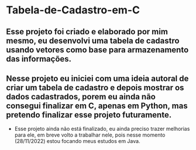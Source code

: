 # Tabela-de-Cadastro-em-C
Esse projeto foi criado e elaborado por mim mesmo, eu desenvolvi uma tabela de cadastro usando vetores como base para armazenamento das informações.
---------
Nesse projeto eu iniciei com uma ideia autoral de criar um tabela de cadastro e depois mostrar os dados cadastrados, porem eu ainda não consegui finalizar em C, apenas em Python, mas pretendo finalizar esse projeto futuramente.
---------
- Esse projeto ainda não está finalizado, eu ainda preciso trazer melhorias para ele, em breve volto a trabalhar nele, pois nesse momento (28/11/2022) estou focando meus estudos em Java. 

